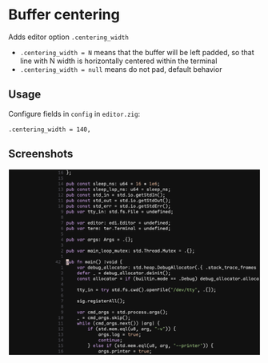 # Buffer centering

Adds editor option `.centering_width`

* `.centering_width = N` means that the buffer will be left padded, so that line with N width is horizontally
centered within the terminal
* `.centering_width = null` means do not pad, default behavior

## Usage

Configure fields in `config` in `editor.zig`:

```zig
.centering_width = 140,
```

## Screenshots

![Screenshot screen centering](/img/screenshot-screen-centering.png)
